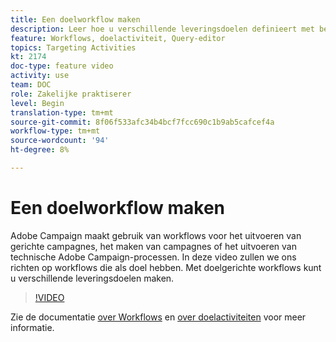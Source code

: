 ```yaml
---
title: Een doelworkflow maken
description: Leer hoe u verschillende leveringsdoelen definieert met behulp van een doelworkflows.
feature: Workflows, doelactiviteit, Query-editor
topics: Targeting Activities
kt: 2174
doc-type: feature video
activity: use
team: DOC
role: Zakelijke praktiserer
level: Begin
translation-type: tm+mt
source-git-commit: 8f06f533afc34b4bcf7fcc690c1b9ab5cafcef4a
workflow-type: tm+mt
source-wordcount: '94'
ht-degree: 8%

---
```



# Een doelworkflow maken

Adobe Campaign maakt gebruik van workflows voor het uitvoeren van gerichte campagnes, het maken van campagnes of het uitvoeren van technische Adobe Campaign-processen. In deze video zullen we ons richten op workflows die als doel hebben. Met doelgerichte workflows kunt u verschillende leveringsdoelen maken.

>[!VIDEO](https://video.tv.adobe.com/v/25605?quality=12)

Zie de documentatie [over Workflows](https://docs.adobe.com/content/help/en/campaign-classic/using/automating-with-workflows/introduction/about-workflows.html)
en [over doelactiviteiten](https://docs.adobe.com/content/help/en/campaign-classic/using/automating-with-workflows/targeting-activities/about-targeting-activities.html) voor meer informatie.
